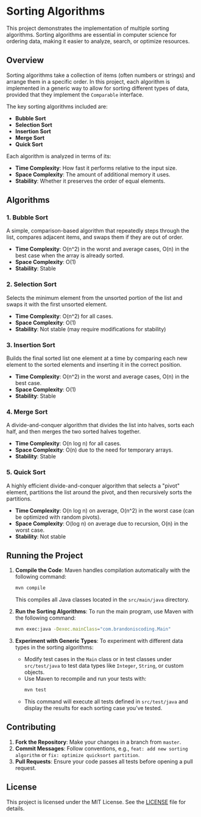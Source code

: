 # Sorting Algorithms

This project demonstrates the implementation of multiple sorting algorithms. Sorting algorithms are essential in computer science for ordering data, making it easier to analyze, search, or optimize resources.

## Overview

Sorting algorithms take a collection of items (often numbers or strings) and arrange them in a specific order. In this project, each algorithm is implemented in a generic way to allow for sorting different types of data, provided that they implement the `Comparable` interface.

The key sorting algorithms included are:

- **Bubble Sort**
- **Selection Sort**
- **Insertion Sort**
- **Merge Sort**
- **Quick Sort**

Each algorithm is analyzed in terms of its:
- **Time Complexity**: How fast it performs relative to the input size.
- **Space Complexity**: The amount of additional memory it uses.
- **Stability**: Whether it preserves the order of equal elements.

## Algorithms

### 1. Bubble Sort
A simple, comparison-based algorithm that repeatedly steps through the list, compares adjacent items, and swaps them if they are out of order.

- **Time Complexity**: O(n^2) in the worst and average cases, O(n) in the best case when the array is already sorted.
- **Space Complexity**: O(1)
- **Stability**: Stable

### 2. Selection Sort
Selects the minimum element from the unsorted portion of the list and swaps it with the first unsorted element.

- **Time Complexity**: O(n^2) for all cases.
- **Space Complexity**: O(1)
- **Stability**: Not stable (may require modifications for stability)

### 3. Insertion Sort
Builds the final sorted list one element at a time by comparing each new element to the sorted elements and inserting it in the correct position.

- **Time Complexity**: O(n^2) in the worst and average cases, O(n) in the best case.
- **Space Complexity**: O(1)
- **Stability**: Stable

### 4. Merge Sort
A divide-and-conquer algorithm that divides the list into halves, sorts each half, and then merges the two sorted halves together.

- **Time Complexity**: O(n log n) for all cases.
- **Space Complexity**: O(n) due to the need for temporary arrays.
- **Stability**: Stable

### 5. Quick Sort
A highly efficient divide-and-conquer algorithm that selects a "pivot" element, partitions the list around the pivot, and then recursively sorts the partitions.

- **Time Complexity**: O(n log n) on average, O(n^2) in the worst case (can be optimized with random pivots).
- **Space Complexity**: O(log n) on average due to recursion, O(n) in the worst case.
- **Stability**: Not stable

## Running the Project

1. **Compile the Code**: Maven handles compilation automatically with the following command:

   ```bash
   mvn compile
   ```

   This compiles all Java classes located in the `src/main/java` directory.

2. **Run the Sorting Algorithms**: To run the main program, use Maven with the following command:

   ```bash
   mvn exec:java -Dexec.mainClass="com.brandoniscoding.Main"
   ```

3. **Experiment with Generic Types**: To experiment with different data types in the sorting algorithms:

   - Modify test cases in the `Main` class or in test classes under `src/test/java` to test data types like `Integer`, `String`, or custom objects.
   - Use Maven to recompile and run your tests with:
     ```bash
     mvn test
     ```
   - This command will execute all tests defined in `src/test/java` and display the results for each sorting case you’ve tested.

## Contributing

1. **Fork the Repository**: Make your changes in a branch from `master`.
2. **Commit Messages**: Follow conventions, e.g., `feat: add new sorting algorithm` or `fix: optimize quicksort partition`.
3. **Pull Requests**: Ensure your code passes all tests before opening a pull request.

## License

This project is licensed under the MIT License. See the [LICENSE](LICENSE) file for details.
